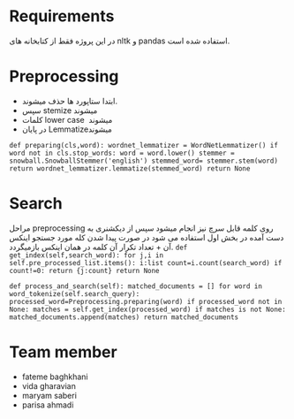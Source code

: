 # Requirements
در این  پرو‌‌‌ژه  فقط از کتابخانه های nltk و pandas استفاده شده است.
# Preprocessing 
- ابتدا  ستاپورد ها حذف میشوند. 
- سپس stemize میشوند
-  کلمات lower case  میشوند
-  در پایان Lemmatizeمیشوند

`
‍‍‍‍def preparing(cls,word):
        wordnet_lemmatizer = WordNetLemmatizer()
        if word not in cls.stop_words:
            word = word.lower()
            stemmer = snowball.SnowballStemmer('english')
            stemmed_word= stemmer.stem(word)
            return wordnet_lemmatizer.lemmatize(stemmed_word)
        return None
		`
# Search
مراحل preprocessing  روی کلمه قابل سرچ نیز انجام میشود سپس از دیکشنری به دست آمده در بخش اول استفاده می شود در صورت پیدا شدن کله مورد جستجو اینکس آن + تعداد تکرار آن کلمه در همان اینکس بازمیگردد.
 `def get_index(self,search_word):
        for j,i in self.pre_processed_list.items():
            i:list
            count=i.count(search_word)
            if count!=0:
                    return {j:count}
        return None `
		
 `def process_and_search(self):
        matched_documents = []
        for word in word_tokenize(self.search_query):
            processed_word=Preprocessing.preparing(word)
            if processed_word not in None:
                matches = self.get_index(processed_word)
                if matches is not None:
                    matched_documents.append(matches)
        return matched_documents`
# Team member 
- fateme baghkhani
- vida gharavian
- maryam saberi
- parisa ahmadi

				
